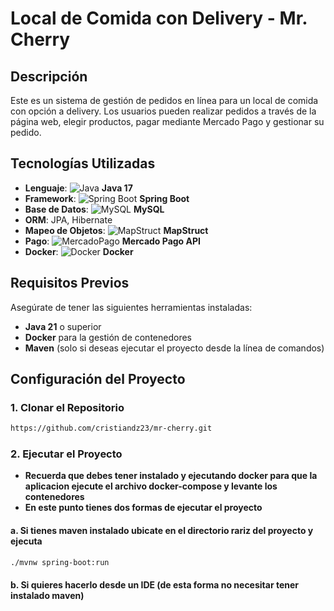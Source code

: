 # Local de Comida con Delivery - Mr. Cherry

## Descripción

Este es un sistema de gestión de pedidos en línea para un local de comida con opción a delivery. Los usuarios pueden realizar pedidos a través de la página web, elegir productos, pagar mediante Mercado Pago y gestionar su pedido.

## Tecnologías Utilizadas

- **Lenguaje**: ![Java](https://img.shields.io/badge/Java-21-orange) **Java 17**
- **Framework**: ![Spring Boot](https://img.shields.io/badge/Spring%20Boot-3.3.3-green) **Spring Boot**
- **Base de Datos**: ![MySQL](https://img.shields.io/badge/MySQL-blue?logo=mysql&logoColor=white) **MySQL**
- **ORM**: JPA, Hibernate
- **Mapeo de Objetos**: ![MapStruct](https://img.shields.io/badge/MapStruct-07B4B0?logo=mapstruct&logoColor=white) **MapStruct**
- **Pago**: ![MercadoPago](https://img.shields.io/badge/Mercado%20Pago-009cde?logo=mercadopago&logoColor=white) **Mercado Pago API**
- **Docker**: ![Docker](https://img.shields.io/badge/Docker-blue?logo=docker&logoColor=white) **Docker**

## Requisitos Previos

Asegúrate de tener las siguientes herramientas instaladas:

- **Java 21** o superior
- **Docker** para la gestión de contenedores
- **Maven** (solo si deseas ejecutar el proyecto desde la línea de comandos)

## Configuración del Proyecto

### 1. Clonar el Repositorio

```bash
https://github.com/cristiandz23/mr-cherry.git
```
### 2. Ejecutar el Proyecto
- **Recuerda que debes tener instalado y ejecutando docker para que la aplicacion ejecute el archivo docker-compose y levante los contenedores**
- **En este punto tienes dos formas de ejecutar el proyecto**
#### a. Si tienes maven instalado ubicate en el directorio rariz del proyecto y ejecuta
```bash
./mvnw spring-boot:run
```
#### b. Si quieres hacerlo desde un IDE (de esta forma no necesitar tener instalado maven)



